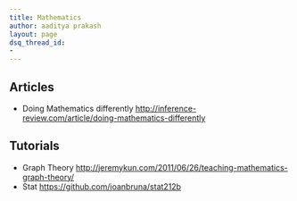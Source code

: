 ```yaml
---
title: Mathematics
author: aaditya prakash
layout: page
dsq_thread_id:
- 
---
```


## Articles
 * Doing Mathematics differently <http://inference-review.com/article/doing-mathematics-differently>

## Tutorials
 * Graph Theory <http://jeremykun.com/2011/06/26/teaching-mathematics-graph-theory/>
 * Stat <https://github.com/joanbruna/stat212b>
